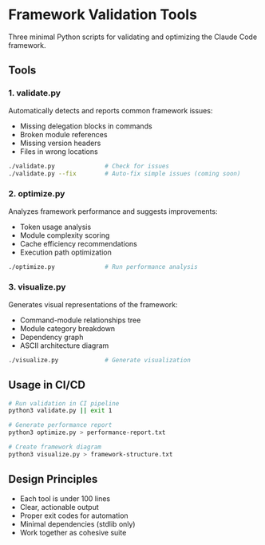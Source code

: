 # Framework Validation Tools

Three minimal Python scripts for validating and optimizing the Claude Code framework.

## Tools

### 1. validate.py
Automatically detects and reports common framework issues:
- Missing delegation blocks in commands
- Broken module references
- Missing version headers
- Files in wrong locations

```bash
./validate.py              # Check for issues
./validate.py --fix        # Auto-fix simple issues (coming soon)
```

### 2. optimize.py
Analyzes framework performance and suggests improvements:
- Token usage analysis
- Module complexity scoring
- Cache efficiency recommendations
- Execution path optimization

```bash
./optimize.py              # Run performance analysis
```

### 3. visualize.py
Generates visual representations of the framework:
- Command-module relationships tree
- Module category breakdown
- Dependency graph
- ASCII architecture diagram

```bash
./visualize.py             # Generate visualization
```

## Usage in CI/CD

```bash
# Run validation in CI pipeline
python3 validate.py || exit 1

# Generate performance report
python3 optimize.py > performance-report.txt

# Create framework diagram
python3 visualize.py > framework-structure.txt
```

## Design Principles
- Each tool is under 100 lines
- Clear, actionable output
- Proper exit codes for automation
- Minimal dependencies (stdlib only)
- Work together as cohesive suite